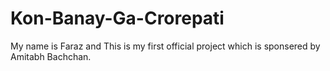 # Kon-Banay-Ga-Crorepati
My name is Faraz and This is my first official project which is sponsered by Amitabh Bachchan.
